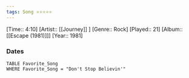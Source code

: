 ```yaml
---
tags: Song ⭐⭐⭐⭐⭐ 
---
```

[Time:: 4:10]
[Artist:: [[Journey]] ]
[Genre:: Rock]
[Played:: 21]
[Album:: [[Escape (1981)]]]
[Year:: 1981]
### Dates
````dataview
TABLE Favorite_Song
WHERE Favorite_Song = "Don't Stop Believin'"
````